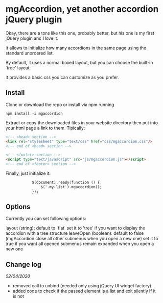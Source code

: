 # mgAccordion, yet another accordion jQuery plugin

Okay, there are a tons like this one, probably better, but his one is my first jQuery plugin and I love it.

It allows to initialize how many accordions in the same page using the standard unordered list.

By default, it uses a normal boxed layout, but you can choose the built-in 'tree' layout.

It provides a basic css you can customize as you prefer.

## Install

Clone or download the repo or install via npm running
```
npm install -i mgaccordion
```
Extract or copy the downloaded files in your website directory  then put into your html page a link to them. Tipically:
```html
<!-- <head> section -->
<link rel="stylesheet" type="text/css" href="css/mgaccordion.css"/>
<!-- end of <head> section -->

<!-- <footer> section -->
<script type="text/javascript" src="js/mgaccordion.js"></script>
<!-- end of <footer> section -->
```

Finally, just initialize it:
```html
			$(document).ready(function () {
				$('.my-list').mgaccordion();
			});
```

## Options
Currently you can set following options:

layout (string):     default to 'flat'
				             set it to 'tree' if you want to display the accordion with a tree structure
leaveOpen (boolean): default to false (mgAccordion close all other submenus when you open a new one)
										 set it to true if you want all opened submenus remain expanded when you open a new one

## Change log
*02/04/2020*
+ removed call to unbind (needed only using jQuery UI widget factory)
+ added code to check if the passed element is a list and exit silently if it is not
